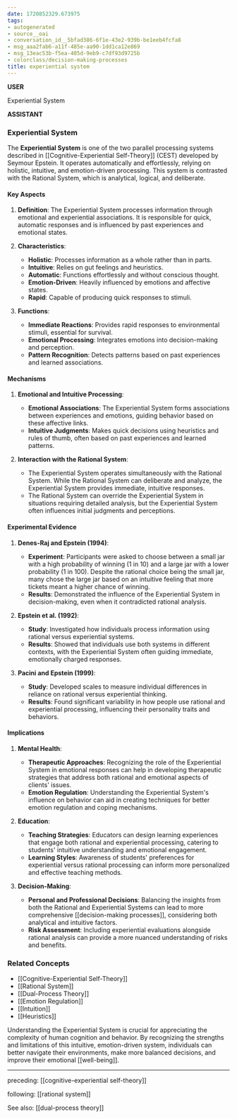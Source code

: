 ```yaml
---
date: 1720852329.673975
tags:
- autogenerated
- source__oai
- conversation_id__5bfad386-6f1e-43e2-939b-be1eeb4fcfa8
- msg_aaa2fab6-a11f-485e-aa90-1dd1ca12e869
- msg_13eac53b-f5ea-405d-9eb9-c7df93d9725b
- colorclass/decision-making-processes
title: experiential system
---
```


**USER**

Experiential System


**ASSISTANT**

### Experiential System

The **Experiential System** is one of the two parallel processing systems described in [[Cognitive-Experiential Self-Theory]] (CEST) developed by Seymour Epstein. It operates automatically and effortlessly, relying on holistic, intuitive, and emotion-driven processing. This system is contrasted with the Rational System, which is analytical, logical, and deliberate.

#### Key Aspects

1. **Definition**:
   The Experiential System processes information through emotional and experiential associations. It is responsible for quick, automatic responses and is influenced by past experiences and emotional states.

2. **Characteristics**:
   - **Holistic**: Processes information as a whole rather than in parts.
   - **Intuitive**: Relies on gut feelings and heuristics.
   - **Automatic**: Functions effortlessly and without conscious thought.
   - **Emotion-Driven**: Heavily influenced by emotions and affective states.
   - **Rapid**: Capable of producing quick responses to stimuli.

3. **Functions**:
   - **Immediate Reactions**: Provides rapid responses to environmental stimuli, essential for survival.
   - **Emotional Processing**: Integrates emotions into decision-making and perception.
   - **Pattern Recognition**: Detects patterns based on past experiences and learned associations.

#### Mechanisms

1. **Emotional and Intuitive Processing**:
   - **Emotional Associations**: The Experiential System forms associations between experiences and emotions, guiding behavior based on these affective links.
   - **Intuitive Judgments**: Makes quick decisions using heuristics and rules of thumb, often based on past experiences and learned patterns.

2. **Interaction with the Rational System**:
   - The Experiential System operates simultaneously with the Rational System. While the Rational System can deliberate and analyze, the Experiential System provides immediate, intuitive responses.
   - The Rational System can override the Experiential System in situations requiring detailed analysis, but the Experiential System often influences initial judgments and perceptions.

#### Experimental Evidence

1. **Denes-Raj and Epstein (1994)**:
   - **Experiment**: Participants were asked to choose between a small jar with a high probability of winning (1 in 10) and a large jar with a lower probability (1 in 100). Despite the rational choice being the small jar, many chose the large jar based on an intuitive feeling that more tickets meant a higher chance of winning.
   - **Results**: Demonstrated the influence of the Experiential System in decision-making, even when it contradicted rational analysis.

2. **Epstein et al. (1992)**:
   - **Study**: Investigated how individuals process information using rational versus experiential systems.
   - **Results**: Showed that individuals use both systems in different contexts, with the Experiential System often guiding immediate, emotionally charged responses.

3. **Pacini and Epstein (1999)**:
   - **Study**: Developed scales to measure individual differences in reliance on rational versus experiential thinking.
   - **Results**: Found significant variability in how people use rational and experiential processing, influencing their personality traits and behaviors.

#### Implications

1. **Mental Health**:
   - **Therapeutic Approaches**: Recognizing the role of the Experiential System in emotional responses can help in developing therapeutic strategies that address both rational and emotional aspects of clients' issues.
   - **Emotion Regulation**: Understanding the Experiential System's influence on behavior can aid in creating techniques for better emotion regulation and coping mechanisms.

2. **Education**:
   - **Teaching Strategies**: Educators can design learning experiences that engage both rational and experiential processing, catering to students' intuitive understanding and emotional engagement.
   - **Learning Styles**: Awareness of students' preferences for experiential versus rational processing can inform more personalized and effective teaching methods.

3. **Decision-Making**:
   - **Personal and Professional Decisions**: Balancing the insights from both the Rational and Experiential Systems can lead to more comprehensive [[decision-making processes]], considering both analytical and intuitive factors.
   - **Risk Assessment**: Including experiential evaluations alongside rational analysis can provide a more nuanced understanding of risks and benefits.

### Related Concepts

- [[Cognitive-Experiential Self-Theory]]
- [[Rational System]]
- [[Dual-Process Theory]]
- [[Emotion Regulation]]
- [[Intuition]]
- [[Heuristics]]

Understanding the Experiential System is crucial for appreciating the complexity of human cognition and behavior. By recognizing the strengths and limitations of this intuitive, emotion-driven system, individuals can better navigate their environments, make more balanced decisions, and improve their emotional [[well-being]].


---

preceding: [[cognitive-experiential self-theory]]  


following: [[rational system]]

See also: [[dual-process theory]]